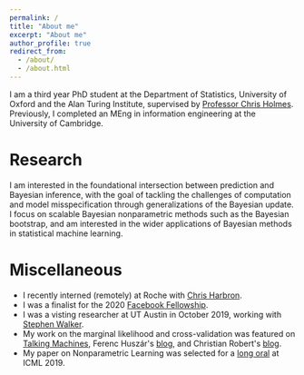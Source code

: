 ```yaml
---
permalink: /
title: "About me"
excerpt: "About me"
author_profile: true
redirect_from: 
  - /about/
  - /about.html
---
```


I am a third year PhD student at the Department of Statistics, University of Oxford and the Alan Turing Institute, supervised by [Professor Chris Holmes](http://www.stats.ox.ac.uk/~cholmes/). Previously, I completed an MEng in information engineering at the University of Cambridge. 

Research
======

I am interested in the foundational intersection between prediction and Bayesian inference, with the goal of tackling the challenges of computation and model misspecification through generalizations of the Bayesian update. I focus on scalable Bayesian nonparametric methods such as the Bayesian bootstrap, and am interested in the wider applications of Bayesian methods in statistical machine learning. 

Miscellaneous
======
- I recently interned (remotely) at Roche with [Chris Harbron](https://scholar.google.co.uk/citations?user=2Fa9Ih8AAAAJ&hl=en).
- I was a finalist for the 2020 [Facebook Fellowship](https://research.fb.com/blog/2020/01/announcing-the-recipients-of-the-2020-facebook-fellowship-awards/).
- I was a visting researcher at UT Austin in October 2019, working with [Stephen Walker](https://cns.utexas.edu/directory/item/15-mathematics/385-walker-stephen-g?Itemid=349).
- My work on the marginal likelihood and cross-validation was featured on [Talking Machines](https://www.thetalkingmachines.com/episodes/postersessionai-and-deep-quaggles), Ferenc Huszár's [blog](https://www.inference.vc/marginal-likelihood-and-cross-validation/), and Christian Robert's [blog](https://xianblog.wordpress.com/2020/10/09/marginal-likelihood-as-exhaustive-x-validation/).
- My paper on Nonparametric Learning was selected for a [long oral](https://slideslive.com/38917278/probabilistic-inference) at ICML 2019.